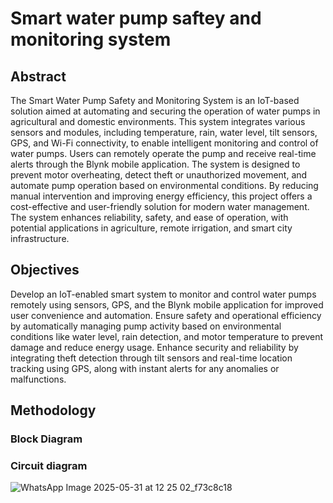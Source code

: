 # Smart water pump saftey and monitoring system
## Abstract
The Smart Water Pump Safety and Monitoring System is an IoT-based solution aimed at automating and securing the operation of water pumps in agricultural and domestic environments. This system integrates various sensors and modules, including temperature, rain, water level, tilt sensors, GPS, and Wi-Fi connectivity, to enable intelligent monitoring and control of water pumps. Users can remotely operate the pump and receive real-time alerts through the Blynk mobile application. The system is designed to prevent motor overheating, detect theft or unauthorized movement, and automate pump operation based on environmental conditions. By reducing manual intervention and improving energy efficiency, this project offers a cost-effective and user-friendly solution for modern water management. The system enhances reliability, safety, and ease of operation, with potential applications in agriculture, remote irrigation, and smart city infrastructure.
## Objectives
Develop an IoT-enabled smart system to monitor and control water pumps remotely using sensors, GPS, and the Blynk mobile application for improved user convenience and automation.
Ensure safety and operational efficiency by automatically managing pump activity based on environmental conditions like water level, rain detection, and motor temperature to prevent damage and reduce energy usage.
Enhance security and reliability by integrating theft detection through tilt sensors and real-time location tracking using GPS, along with instant alerts for any anomalies or malfunctions.
## Methodology
### Block Diagram
### Circuit diagram
![WhatsApp Image 2025-05-31 at 12 25 02_f73c8c18](https://github.com/user-attachments/assets/5306f411-af35-417e-9fd4-03cae78041a8)

